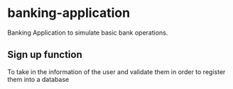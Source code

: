# banking-application
Banking Application to simulate basic bank operations.

## Sign up function
To take in the information of the user and validate them in order to register them into a database
